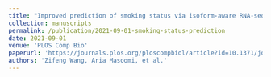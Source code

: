 ```yaml
---
title: "Improved prediction of smoking status via isoform-aware RNA-seq deep learning models"
collection: manuscripts
permalink: /publication/2021-09-01-smoking-status-prediction
date: 2021-09-01
venue: 'PLOS Comp Bio'
paperurl: 'https://journals.plos.org/ploscompbiol/article?id=10.1371/journal.pcbi.1009433'
authors: 'Zifeng Wang, Aria Masoomi, et al.'
---
```

